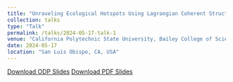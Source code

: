 ```yaml
---
title: "Unraveling Ecological Hotspots Using Lagrangian Coherent Structures In The Central California Wind Energy Area ​"
collection: talks
type: "Talk"
permalink: /talks/2024-05-17-talk-1
venue: "California Polytechnic State University, Bailey College of Science and Mathematics"
date: 2024-05-17
location: "San Luis Obispo, CA, USA"
---
```


[Download ODP Slides](files/WEA1.odp)
[Download PDF Slides](files/WEA1.pdf)
